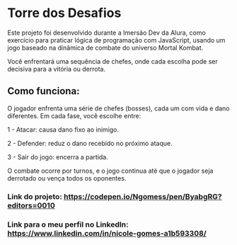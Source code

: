 # Torre dos Desafios
Este projeto foi desenvolvido durante a Imersão Dev da Alura, como exercício para praticar lógica de programação com JavaScript, usando um jogo baseado na dinâmica de combate do universo Mortal Kombat.

Você enfrentará uma sequência de chefes, onde cada escolha pode ser decisiva para a vitória ou derrota.

## Como funciona:
O jogador enfrenta uma série de chefes (bosses), cada um com vida e dano diferentes.
Em cada fase, você escolhe entre:

1 - Atacar: causa dano fixo ao inimigo.

2 - Defender: reduz o dano recebido no próximo ataque.

3 - Sair do jogo: encerra a partida.

O combate ocorre por turnos, e o jogo continua até que o jogador seja derrotado ou vença todos os oponentes.

### Link do projeto: https://codepen.io/Ngomess/pen/ByabgRG?editors=0010
### Link para o meu perfil no LinkedIn: https://www.linkedin.com/in/nicole-gomes-a1b593308/
